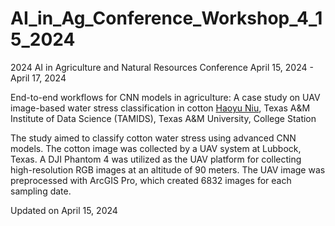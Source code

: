 # AI_in_Ag_Conference_Workshop_4_15_2024
2024 AI in Agriculture and Natural Resources Conference April 15, 2024 - April 17, 2024

End-to-end workflows for CNN models in agriculture: A case study on UAV image-based water stress classification in cotton
[Haoyu Niu](https://hniu-tamu.github.io/), Texas A&M Institute of Data Science (TAMIDS), Texas A&M University, College Station

The study aimed to classify cotton water stress using advanced CNN models. The cotton image was collected by a UAV system at Lubbock, Texas. A DJI Phantom 4 was utilized as the UAV platform for collecting high-resolution RGB images at an altitude of 90 meters. The UAV image was preprocessed with ArcGIS Pro, which created 6832 images for each sampling date.

Updated on April 15, 2024

